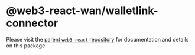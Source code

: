 # @web3-react-wan/walletlink-connector

Please visit the [parent `web3-react` repository](https://github.com/codeoneline/web3-react) for documentation and details on this package.
